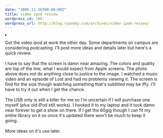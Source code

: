 ```yaml
---
date: "2005-11-16T00:00:00Z"
title: video ipod review
wordpress_id: 109
wordpress_url: http://blog.ryaneby.com/archives/video-ipod-review/
---
```

<a href="http://www.flickr.com/photos/ebyryan/64006654/" title="photo sharing"><img src="http://static.flickr.com/24/64006654_1acfb87057_m.jpg" alt="" style="border: solid 2px #000000;" /></a>
<p>Got the video ipod at work the other day. Some departments on campus are considering podcasting. I'll post more ideas and details later but here's a quick review.<br />
<br />
I have to say that the screen is damn near amazing. The colors and quality are top of the line, what I would expect from Apple screens. The photo above does not do anything close to justice to the image. I watched a music video and an episode of Lost and had no problems viewing it. The screen is find for the size though watching something that's subtitled may be iffy. I'll have to try it out when I get the chance.<br />
<br />
The USB only is still a killer for me so I'm uncertain if I will purchase one myself (plus old iPod still works). I hooked it to my laptop and it took damn near forever to get a show on there. If I get the 60gig though I can fit my entire library on it so once it's updated there won't be much to keep it going.<br />
<br />
More ideas on it's use later.</p>
